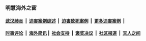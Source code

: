 
### 明慧海外之窗

####  [武汉肺炎](indexes/365.md?t=06222201) &nbsp;|&nbsp;  [迫害案例综述](indexes/328.md?t=06222201) &nbsp;|&nbsp; [迫害致死案例](indexes/277.md?t=06222201)  &nbsp;|&nbsp; [更多迫害案例](indexes/81.md?t=06222201)  &nbsp;|&nbsp; 
####  [时事评论](indexes/19.md?t=06222201) &nbsp;|&nbsp; [海外简讯](indexes/245.md?t=06222201)&nbsp;|&nbsp;  [社会支持](indexes/140.md?t=06222201) &nbsp;|&nbsp; [褒奖决议](indexes/282.md?t=06222201) &nbsp;|&nbsp; [社区报道](indexes/91.md?t=06222201)  &nbsp;|&nbsp; [天人之间](indexes/78.md?t=06222201) 

